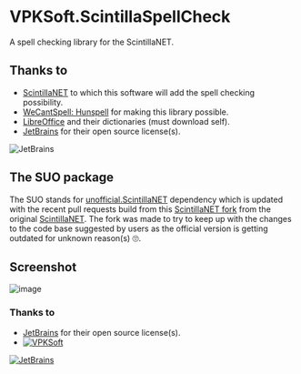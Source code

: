 # VPKSoft.ScintillaSpellCheck
A spell checking library for the ScintillaNET.

## Thanks to
* [ScintillaNET](https://github.com/jacobslusser/ScintillaNET) to which this software will add the spell checking possibility.
* [WeCantSpell: Hunspell](https://github.com/aarondandy/WeCantSpell.Hunspell) for making this library possible.
* [LibreOffice](https://github.com/LibreOffice/dictionaries) and their dictionaries (must download self).
* [JetBrains](http://www.jetbrains.com) for their open source license(s).

![JetBrains](http://www.vpksoft.net/site/External/JetBrains/jetbrains.svg)

## The SUO package
The SUO stands for [unofficial.ScintillaNET](https://www.nuget.org/packages/unofficial.ScintillaNET/) dependency which is updated with the recent pull requests build from this [ScintillaNET fork](https://github.com/VPKSoft/ScintillaNET) from the original [ScintillaNET](https://github.com/jacobslusser/ScintillaNET). The fork was made to try to keep up with the changes to the code base suggested by users as the official version is getting outdated for unknown reason(s) 🙄.

## Screenshot
![image](https://user-images.githubusercontent.com/40712699/57182641-0a6e3080-6eaa-11e9-86e9-9933d619e16a.png)


### Thanks to
* [JetBrains](https://www.jetbrains.com/?from=VPKSoft.ScintillaSpellCheck) for their open source license(s).
* [![VPKSoft](https://circleci.com/gh/VPKSoft/VPKSoft.ScintillaSpellCheck.svg?style=shield)](https://app.circleci.com/pipelines/github/VPKSoft/VPKSoft.ScintillaSpellCheck) 


[![JetBrains](http://www.vpksoft.net/site/External/JetBrains/jetbrains.svg)]()
